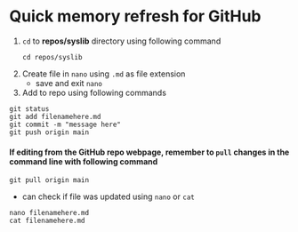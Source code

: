 # Quick memory refresh for GitHub

1. `cd` to **repos/syslib** directory using following command
	```
	cd repos/syslib
	```
2. Create file in `nano` using `.md` as file extension
	- save and exit `nano`
3. Add to repo using following commands


```
git status
git add filenamehere.md
git commit -m "message here"
git push origin main
```

#### If editing from the GitHub repo webpage, remember to `pull` changes in the command line with following command
```
git pull origin main
```

* can check if file was updated using `nano` or `cat`
```
nano filenamehere.md
cat filenamehere.md
``` 
